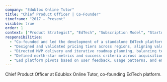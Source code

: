 ```yaml
---
company: "Edublox Online Tutor"
title: "Chief Product Officer | Co-Founder"
timeframe: "2017 – Present"
visible: true
order: 1
context: ["Product Strategist", "EdTech", "Subscription Model", "Startup"]
responsibilities:
  - "Co-founded and led the development of a standalone EdTech platform, evolving a regional education business into a digital subscription product."
  - "Designed and validated pricing tiers across regions, aligning value propositions with affordability and operational scalability."
  - "Directed MVP delivery and iterative roadmap planning, balancing technical constraints, market research, and budget priorities."
  - "Defined north-star metrics and success criteria across acquisition, retention, and educational outcomes to shape product and go-to-market strategy."
  - "Led platform pivots based on user feedback, usage patterns, and emerging market opportunities—refining product-market fit through lean validation."
---
```


Chief Product Officer at Edublox Online Tutor, co-founding EdTech platform.
